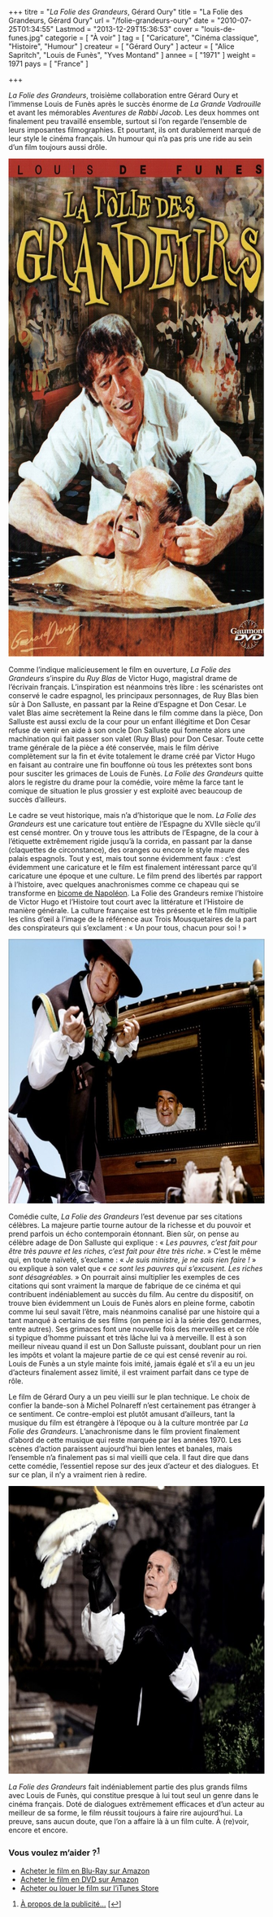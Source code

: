 +++
titre = "<em>La Folie des Grandeurs</em>, Gérard Oury"
title = "La Folie des Grandeurs, Gérard Oury"
url = "/folie-grandeurs-oury"
date = "2010-07-25T01:34:55"
Lastmod = "2013-12-29T15:36:53"
cover = "louis-de-funes.jpg"
categorie = [ "À voir" ]
tag = [ "Caricature", "Cinéma classique", "Histoire", "Humour" ]
createur = [ "Gérard Oury" ]
acteur = [ "Alice Sapritch", "Louis de Funès", "Yves Montand" ]
annee = [ "1971" ]
weight = 1971
pays = [ "France" ]

+++

<p><em>La Folie des Grandeurs</em>, troisième collaboration entre Gérard Oury et l&rsquo;immense Louis de Funès après le succès énorme de <em>La Grande Vadrouille</em> et avant les mémorables <em>Aventures de Rabbi Jacob</em>. Les deux hommes ont finalement peu travaillé ensemble, surtout si l&rsquo;on regarde l&rsquo;ensemble de leurs imposantes filmographies. Et pourtant, ils ont durablement marqué de leur style le cinéma français. Un humour qui n&rsquo;a pas pris une ride au sein d&rsquo;un film toujours aussi drôle.</p>
<div style="text-align: center;"><a href="http://www.allocine.fr/film/fichefilm_gen_cfilm=9268.html" target="_blank"><img class="aligncenter" src="la-folie-des-grandeurs.jpg" border="0" alt="la-folie-des-grandeurs.jpg" width="690" height="978" /></a></div>
<p>Comme l&rsquo;indique malicieusement le film en ouverture, <em>La Folie des Grandeurs</em> s&rsquo;inspire du <em>Ruy Blas</em> de Victor Hugo, magistral drame de l&rsquo;écrivain français. L&rsquo;inspiration est néanmoins très libre : les scénaristes ont conservé le cadre espagnol, les principaux personnages, de Ruy Blas bien sûr à Don Salluste, en passant par la Reine d&rsquo;Espagne et Don Cesar. Le valet Blas aime secrètement la Reine dans le film comme dans la pièce, Don Salluste est aussi exclu de la cour pour un enfant illégitime et Don Cesar refuse de venir en aide à son oncle Don Salluste qui fomente alors une machination qui fait passer son valet (Ruy Blas) pour Don Cesar. Toute cette trame générale de la pièce a été conservée, mais le film dérive complètement sur la fin et évite totalement le drame créé par Victor Hugo en faisant au contraire une fin bouffonne où tous les prétextes sont bons pour susciter les grimaces de Louis de Funès. <em>La Folie des Grandeurs</em> quitte alors le registre du drame pour la comédie, voire même la farce tant le comique de situation le plus grossier y est exploité avec beaucoup de succès d&rsquo;ailleurs.</p>
<p>Le cadre se veut historique, mais n&rsquo;a d&rsquo;historique que le nom. <em>La Folie des Grandeurs</em> est une caricature tout entière de l&rsquo;Espagne du XVIIe siècle qu&rsquo;il est censé montrer. On y trouve tous les attributs de l&rsquo;Espagne, de la cour à l&rsquo;étiquette extrêmement rigide jusqu&rsquo;à la corrida, en passant par la danse (claquettes de circonstance), des oranges ou encore le style maure des palais espagnols. Tout y est, mais tout sonne évidemment faux : c&rsquo;est évidemment une caricature et le film est finalement intéressant parce qu&rsquo;il caricature une époque et une culture. Le film prend des libertés par rapport à l&rsquo;histoire, avec quelques anachronismes comme ce chapeau qui se transforme en <a href="http://fr.wikipedia.org/wiki/Chapeau_de_Napoléon">bicome de Napoléon</a>. La Folie des Grandeurs remixe l&rsquo;histoire de Victor Hugo et l&rsquo;Histoire tout court avec la littérature et l&rsquo;Histoire de manière générale. La culture française est très présente et le film multiplie les clins d&rsquo;œil à l&rsquo;image de la référence aux Trois Mousquetaires de la part des conspirateurs qui s&rsquo;exclament : &laquo;&nbsp;Un pour tous, chacun pour soi !&nbsp;&raquo;</p>
<div style="text-align: center;"><img class="aligncenter" src="la-folie-des-grandeurs-oury.jpg" border="0" alt="la-folie-des-grandeurs-oury.jpg" width="690" height="519" /></div>
<p>Comédie culte, <em>La Folie des Grandeurs</em> l&rsquo;est devenue par ses citations célèbres. La majeure partie tourne autour de la richesse et du pouvoir et prend parfois un écho contemporain étonnant. Bien sûr, on pense au célèbre adage de Don Salluste qui explique : &laquo;&nbsp;<em>Les pauvres, c&rsquo;est fait pour être très pauvre et les riches, c&rsquo;est fait pour être très riche</em>.&nbsp;&raquo; C&rsquo;est le même qui, en toute naïveté, s&rsquo;exclame : &laquo;&nbsp;<em>Je suis ministre, je ne sais rien faire !</em>&nbsp;&raquo; ou explique à son valet que &laquo;&nbsp;<em>ce sont les pauvres qui s&rsquo;excusent. Les riches sont désagréables.</em>&nbsp;&raquo; On pourrait ainsi multiplier les exemples de ces citations qui sont vraiment la marque de fabrique de ce cinéma et qui contribuent indéniablement au succès du film. Au centre du dispositif, on trouve bien évidemment un Louis de Funès alors en pleine forme, cabotin comme lui seul savait l&rsquo;être, mais néanmoins canalisé par une histoire qui a tant manqué à certains de ses films (on pense ici à la série des gendarmes, entre autres). Ses grimaces font une nouvelle fois des merveilles et ce rôle si typique d&rsquo;homme puissant et très lâche lui va à merveille. Il est à son meilleur niveau quand il est un Don Salluste puissant, doublant pour un rien les impôts et volant la majeure partie de ce qui est censé revenir au roi. Louis de Funès a un style mainte fois imité, jamais égalé et s&rsquo;il a eu un jeu d&rsquo;acteurs finalement assez limité, il est vraiment parfait dans ce type de rôle.</p>
<p>Le film de Gérard Oury a un peu vieilli sur le plan technique. Le choix de confier la bande-son à Michel Polnareff n&rsquo;est certainement pas étranger à ce sentiment. Ce contre-emploi est plutôt amusant d&rsquo;ailleurs, tant la musique du film est étrangère à l&rsquo;époque ou à la culture montrée par <em>La Folie des Grandeurs</em>. L&rsquo;anachronisme dans le film provient finalement d&rsquo;abord de cette musique qui reste marquée par les années 1970. Les scènes d&rsquo;action paraissent aujourd&rsquo;hui bien lentes et banales, mais l&rsquo;ensemble n&rsquo;a finalement pas si mal vieilli que cela. Il faut dire que dans cette comédie, l&rsquo;essentiel repose sur des jeux d&rsquo;acteur et des dialogues. Et sur ce plan, il n&rsquo;y a vraiment rien à redire.</p>
<div style="text-align: center;"><img class="aligncenter" src="louis-de-funes-la-folie-des-grandeurs.jpg" border="0" alt="louis-de-funes-la-folie-des-grandeurs.jpg" width="690" height="565" /></div>
<p><em>La Folie des Grandeurs</em> fait indéniablement partie des plus grands films avec Louis de Funès, qui constitue presque à lui tout seul un genre dans le cinéma français. Doté de dialogues extrêmement efficaces et d&rsquo;un acteur au meilleur de sa forme, le film réussit toujours à faire rire aujourd&rsquo;hui. La preuve, sans aucun doute, que l&rsquo;on a affaire là à un film culte. À (re)voir, encore et encore.</p>
<div class="amazon">
<h3>Vous voulez m&rsquo;aider ?<sup><a href="#footnote_0_3706" id="identifier_0_3706" class="footnote-link footnote-identifier-link" title="&Agrave; propos de la publicit&eacute;&hellip;">1</a></sup></h3>
<ul>
<li><a href="http://www.amazon.fr/gp/product/B003EN2SN2/ref=as_li_ss_tl?ie=UTF8&#038;tag=leblogdenic07-21&#038;linkCode=as2&#038;camp=1642&#038;creative=19458&#038;creativeASIN=B003EN2SN2">Acheter le film en Blu-Ray sur Amazon</a></li>
<li><a href="http://www.amazon.fr/gp/product/B0014JKMBI/ref=as_li_ss_tl?ie=UTF8&#038;tag=leblogdenic07-21&#038;linkCode=as2&#038;camp=1642&#038;creative=19458&#038;creativeASIN=B0014JKMBI">Acheter le film en DVD sur Amazon</a></li>
<li><a href="https://itunes.apple.com/fr/movie/la-folie-des-grandeurs/id389109905">Acheter ou louer le film sur l&rsquo;iTunes Store</a></li>
</ul>
</div>
<ol class="footnotes"><li id="footnote_0_3706" class="footnote"><a href="http://voiretmanger.fr/a-propos/publicite/">À propos de la publicité…</a> [<a href="#identifier_0_3706" class="footnote-link footnote-back-link">&#8617;</a>]</li></ol>
